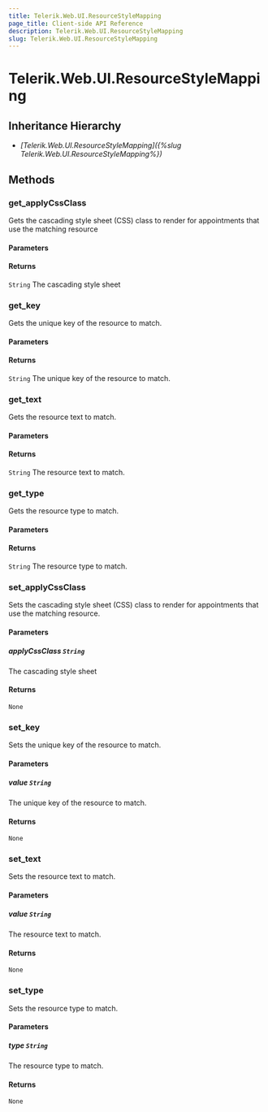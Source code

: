 ```yaml
---
title: Telerik.Web.UI.ResourceStyleMapping
page_title: Client-side API Reference
description: Telerik.Web.UI.ResourceStyleMapping
slug: Telerik.Web.UI.ResourceStyleMapping
---
```


# Telerik.Web.UI.ResourceStyleMapping  

## Inheritance Hierarchy

* *[Telerik.Web.UI.ResourceStyleMapping]({%slug Telerik.Web.UI.ResourceStyleMapping%})*

## Methods

###  get_applyCssClass

Gets the cascading style sheet (CSS) class to render for appointments that use the matching resource

#### Parameters

#### Returns

`String`  The cascading style sheet 

###  get_key

Gets the unique key of the resource to match.

#### Parameters

#### Returns

`String`  The unique key of the resource to match. 

###  get_text

Gets the resource text to match.

#### Parameters

#### Returns

`String`  The resource text to match. 

###  get_type

Gets the resource type to match.

#### Parameters

#### Returns

`String`  The resource type to match. 

###  set_applyCssClass

Sets the cascading style sheet (CSS) class to render for appointments that use the matching resource.

#### Parameters

##### applyCssClass `String`

 The cascading style sheet 

#### Returns

`None` 

###  set_key

Sets the unique key of the resource to match.

#### Parameters

##### value `String`

 The unique key of the resource to match. 

#### Returns

`None` 

###  set_text

Sets the resource text to match.

#### Parameters

##### value `String`

 The resource text to match. 

#### Returns

`None` 

###  set_type

Sets the resource type to match.

#### Parameters

##### type `String`

 The resource type to match. 

#### Returns

`None` 


